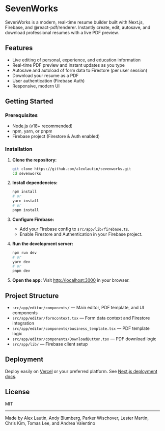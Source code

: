 # SevenWorks

SevenWorks is a modern, real-time resume builder built with Next.js, Firebase, and @react-pdf/renderer. Instantly create, edit, autosave, and download professional resumes with a live PDF preview.

## Features
- Live editing of personal, experience, and education information
- Real-time PDF preview and instant updates as you type
- Autosave and autoload of form data to Firestore (per user session)
- Download your resume as a PDF
- User authentication (Firebase Auth)
- Responsive, modern UI

## Getting Started

### Prerequisites
- Node.js (v18+ recommended)
- npm, yarn, or pnpm
- Firebase project (Firestore & Auth enabled)

### Installation

1. **Clone the repository:**
   ```bash
   git clone https://github.com/alexlautin/sevenworks.git
   cd sevenworks
   ```

2. **Install dependencies:**
   ```bash
   npm install
   # or
   yarn install
   # or
   pnpm install
   ```

3. **Configure Firebase:**
   - Add your Firebase config to `src/app/lib/firebase.ts`.
   - Enable Firestore and Authentication in your Firebase project.

4. **Run the development server:**
   ```bash
   npm run dev
   # or
   yarn dev
   # or
   pnpm dev
   ```

5. **Open the app:**
   Visit [http://localhost:3000](http://localhost:3000) in your browser.

## Project Structure
- `src/app/editor/components/` — Main editor, PDF template, and UI components
- `src/app/editor/formcontext.tsx` — Form data context and Firestore integration
- `src/app/editor/components/business_template.tsx` — PDF template logic
- `src/app/editor/components/DownloadButton.tsx` — PDF download logic
- `src/app/lib/` — Firebase client setup

## Deployment
Deploy easily on [Vercel](https://vercel.com/) or your preferred platform. See [Next.js deployment docs](https://nextjs.org/docs/app/building-your-application/deploying).

## License
MIT

---

Made by Alex Lautin, Andy Blumberg, Parker Wischover, Lester Martin, Chris Kim, Tomas Lee, and Andrea Valentino

